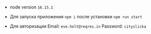 - node version `16.15.1`

- Для запуска приложения `npm i` после установки `npm run start`

- Для авторизации
Email: `eve.holt@reqres.in`
Password: `cityslicka`
